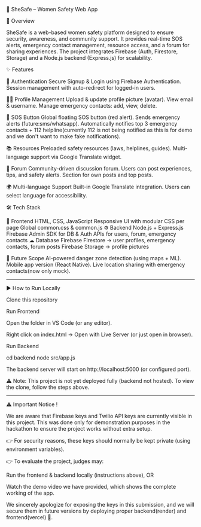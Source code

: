 🚀 SheSafe – Women Safety Web App

📌 Overview

SheSafe is a web-based women safety platform designed to ensure security, awareness, and community support.
It provides real-time SOS alerts, emergency contact management, resource access, and a forum for sharing experiences.
The project integrates Firebase (Auth, Firestore, Storage) and a Node.js backend (Express.js) for scalability.

✨ Features

🔐 Authentication
Secure Signup & Login using Firebase Authentication.
Session management with auto-redirect for logged-in users.

👩‍💻 Profile Management
Upload & update profile picture (avatar).
View email & username.
Manage emergency contacts: add, view, delete.

🚨 SOS Button
Global floating SOS button (red alert).
Sends emergency alerts (future:sms/whatsapp).
Automatically notifies top 3 emergency contacts + 112 helpline(currently 112 is not being notified as this is for demo and we don't want to make fake notifications).

📚 Resources
Preloaded safety resources (laws, helplines, guides).
Multi-language support via Google Translate widget.

💬 Forum
Community-driven discussion forum.
Users can post experiences, tips, and safety alerts.
Section for own posts and top posts.

🌍 Multi-language Support
Built-in Google Translate integration.
Users can select language for accessibility.

🛠 Tech Stack

🎨 Frontend
HTML, CSS, JavaScript
Responsive UI with modular CSS per page
Global common.css & common.js
⚙ Backend
Node.js + Express.js
Firebase Admin SDK for DB & Auth
APIs for users, forum, emergency contacts
☁ Database
Firebase Firestore → user profiles, emergency contacts, forum posts
Firebase Storage → profile pictures

🔮 Future Scope
AI-powered danger zone detection (using maps + ML).
Mobile app version (React Native).
Live location sharing with emergency contacts(now only mock).

----------------------------------------------------------------------------------------------------------------------------------------------------------------------------------------

▶️ How to Run Locally

Clone this repository

Run Frontend

Open the folder in VS Code (or any editor).

Right click on index.html → Open with Live Server (or just open in browser).

Run Backend

cd backend
node src/app.js


The backend server will start on http://localhost:5000
 (or configured port).

⚠️ Note: This project is not yet deployed fully (backend not hosted). To view the clone, follow the steps above. 

----------------------------------------------------------------------------------------------------------------------------------------------------------------------------------------

⚠️ Important Notice !

We are aware that Firebase keys and Twilio API keys are currently visible in this project.
This was done only for demonstration purposes in the hackathon to ensure the project works without extra setup.

👉 For security reasons, these keys should normally be kept private (using environment variables).

👉 To evaluate the project, judges may:

Run the frontend & backend locally (instructions above), OR

Watch the demo video we have provided, which shows the complete working of the app.

We sincerely apologize for exposing the keys in this submission, and we will secure them in future versions by deploying  proper backend(render) and frontend(vercel) 🙏.
